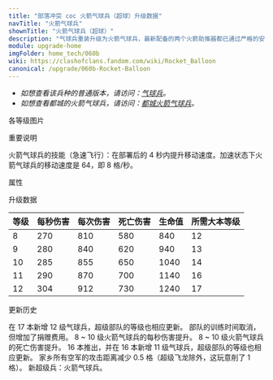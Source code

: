 ```yaml
---
title: "部落冲突 coc 火箭气球兵（超球）升级数据"
navTitle: "火箭气球兵"
shownTitle: "火箭气球兵（超球）"
description: "气球兵重装升级为火箭气球兵，最新配备的两个火箭助推器都已通过严格的安全检查，助力气球快速飞入战场！"
module: upgrade-home
imgFolder: home_tech/060b
wiki: https://clashofclans.fandom.com/wiki/Rocket_Balloon
canonical: /upgrade/060b-Rocket-Balloon
---
```


- *如想查看该兵种的普通版本，请访问：[气球兵](/upgrade/0005-Balloon)。*
- *如想查看都城的火箭气球兵，请访问：[都城火箭气球兵](/upgrade/2006-Rocket-Balloon)。*

<UnitInfo :folder="$frontmatter.imgFolder" imgSrc="Rocket_Balloon_info.png" :imgAlt="$frontmatter.navTitle" :description="$frontmatter.description" />

<SmallTitle>各等级图片</SmallTitle>

<Panel>
    <UnitImgGroup :folder="$frontmatter.imgFolder">
        <UnitImg imgTitle="所有等级" imgSrc="Rocket_Balloon8.png" />
    </UnitImgGroup>
</Panel>

<SmallTitle>重要说明</SmallTitle>

火箭气球兵的技能（急速飞行）：在部署后的 4 秒内提升移动速度。加速状态下火箭气球兵的移动速度是 64，即 8 格/秒。

<SmallTitle>属性</SmallTitle>

<UnitProperties>
    <UnitProperty pKey="部队类型" pValue="空中单位" />
    <UnitProperty pKey="攻击偏好" pValue="防御建筑 (偏好类型 1)" :isDefensePreferredTroop="true" />
    <UnitProperty pKey="伤害类型" pValue="范围伤害" />
    <UnitProperty pKey="伤害半径" pValue="1.2 格" />
    <UnitProperty pKey="攻击的目标" pValue="仅地面目标" />
    <UnitProperty pKey="占据人口" pValue="8" />
    <UnitProperty pKey="移动速度" pValue="1.5 格/秒" />
    <UnitProperty pKey="攻击速度" pValue="3 秒/次" />
    <UnitProperty pKey="首次进攻时机" pValue="到达目标后 0.75 秒" />
    <UnitProperty pKey="攻击距离" pValue="0 (建筑头顶)" />
    <UnitProperty pKey="死亡伤害半径" pValue="1.2 格" />
    <UnitProperty pKey="死亡伤害延迟" pValue="0.416 秒" />
    <UnitProperty pKey="最低气球兵等级" pValue="8" />
    <UnitProperty pKey="最低大本等级" pValue="12" />
    <UnitProperty pKey="强化费用" pValue="2.5 万黑油" />
    <UnitProperty pKey="强化有效期" pValue="3 天" />
    <UnitProperty pKey="训练时间" pValue="无" trainingSystem="2025" />
    <UnitProperty pKey="捐赠费用" pValue="4,4,12000,Elixir" :isDonationCost="true" />
</UnitProperties>

<SmallTitle>升级数据</SmallTitle>

<UnitTable>

| 等级 |  每秒伤害  | 每次伤害 | 死亡伤害 | 生命值 |所需大本等级|
| ---- |    ----   |  ----   |    ----  |  ----  |    ----   |
|   8  |    270    |   810   |    580   |   840  |     12    |
|   9  |    280    |   840   |    620   |   940  |     13    |
|  10  |    285    |   855   |    650   |  1040  |     14    |
|  11  |    290    |   870   |    700   |  1140  |     16    |
|  12  |    304    |   912   |    730   |  1240  |     17    |
</UnitTable>

<SmallTitle>更新历史</SmallTitle>

<Timeline>
    <TimelineItem date="2025/06/16">
        <TimelineRow>在 17 本新增 12 级气球兵，超级部队的等级也相应更新。</TimelineRow>
    </TimelineItem>
    <TimelineItem date="2025/03/27">
        <TimelineRow>部队的训练时间取消，但增加了捐赠费用。</TimelineRow>
    </TimelineItem>
    <TimelineItem date="2024/04/09">
        <TimelineRow>8 ~ 10 级火箭气球兵的每秒伤害提升。</TimelineRow>
        <TimelineRow>8 ~ 10 级火箭气球兵的死亡伤害提升。</TimelineRow>
    </TimelineItem>
    <TimelineItem date="2023/12/12">
        <TimelineRow>16 本推出，并在 16 本新增 11 级气球兵，超级部队的等级也相应更新。</TimelineRow>
    </TimelineItem>
    <TimelineItem date="2022/05/02">
        <TimelineRow>家乡所有空军的攻击距离减少 0.5 格（超级飞龙除外，这玩意削了 1 格）。</TimelineRow>
    </TimelineItem>
    <TimelineItem date="2021/06/15">
        <TimelineRow>新超级兵：火箭气球兵。</TimelineRow>
    </TimelineItem>
    <TimelineItem :historyBottom="true" />
</Timeline>